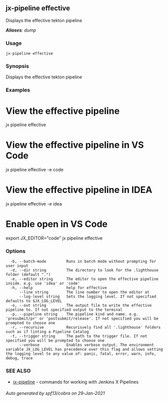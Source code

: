 ## jx-pipeline effective

Displays the effective tekton pipeline

***Aliases**: dump*

### Usage

```
jx-pipeline effective
```

### Synopsis

Displays the effective tekton pipeline

### Examples

  # View the effective pipeline
  jx pipeline effective
  
  # View the effective pipeline in VS Code
  jx pipeline effective -e code
  
  # View the effective pipeline in IDEA
  jx pipeline effective -e idea
  
  # Enable open in VS Code
  export JX_EDITOR="code"
  jx pipeline effective

### Options

```
  -b, --batch-mode         Runs in batch mode without prompting for user input
  -d, --dir string         The directory to look for the .lighthouse folder (default ".")
  -e, --editor string      The editor to open the effective pipeline inside. e.g. use 'idea' or 'code'
  -h, --help               help for effective
      --line string        The line number to open the editor at
      --log-level string   Sets the logging level. If not specified defaults to $JX_LOG_LEVEL
  -o, --out string         The output file to write the effective pipeline to. If not specified output to the terminal
  -p, --pipeline string    The pipeline kind and name. e.g. 'presubmit/pr' or 'postsubmit/release'. If not specified you will be prompted to choose one
  -r, --recursive          Recurisvely find all '.lighthouse' folders such as if linting a Pipeline Catalog
  -t, --trigger string     The path to the trigger file. If not specified you will be prompted to choose one
      --verbose            Enables verbose output. The environment variable JX_LOG_LEVEL has precedence over this flag and allows setting the logging level to any value of: panic, fatal, error, warn, info, debug, trace
```

### SEE ALSO

* [jx-pipeline](jx-pipeline.md)	 - commands for working with Jenkins X Pipelines

###### Auto generated by spf13/cobra on 29-Jan-2021
